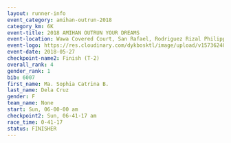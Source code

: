 ```yaml
---
layout: runner-info 
event_category: amihan-outrun-2018 
category_km: 6K 
event-title: 2018 AMIHAN OUTRUN YOUR DREAMS 
event-location: Wawa Covered Court, San Rafael, Rodriguez Rizal Philippines 
event-logo: https://res.cloudinary.com/dykbosktl/image/upload/v1573624843/Logo/poster-22_v0xvr9.jpg 
event-date: 2018-05-27 
checkpoint-name2: Finish (T-2) 
overall_rank: 4
gender_rank: 1
bib: 6007
first_name: Ma. Sophia Catrina B.
last_name: Dela Cruz
gender: F
team_name: None
start: Sun, 06-00-00 am
checkpoint2: Sun, 06-41-17 am
race_time: 0-41-17
status: FINISHER
---
```

